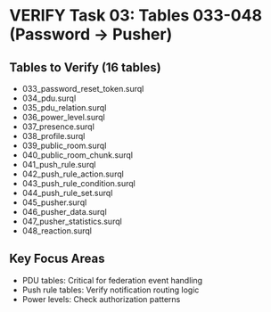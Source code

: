 # VERIFY Task 03: Tables 033-048 (Password → Pusher)

## Tables to Verify (16 tables)
- 033_password_reset_token.surql
- 034_pdu.surql
- 035_pdu_relation.surql
- 036_power_level.surql
- 037_presence.surql
- 038_profile.surql
- 039_public_room.surql
- 040_public_room_chunk.surql
- 041_push_rule.surql
- 042_push_rule_action.surql
- 043_push_rule_condition.surql
- 044_push_rule_set.surql
- 045_pusher.surql
- 046_pusher_data.surql
- 047_pusher_statistics.surql
- 048_reaction.surql

## Key Focus Areas
- PDU tables: Critical for federation event handling
- Push rule tables: Verify notification routing logic
- Power levels: Check authorization patterns
